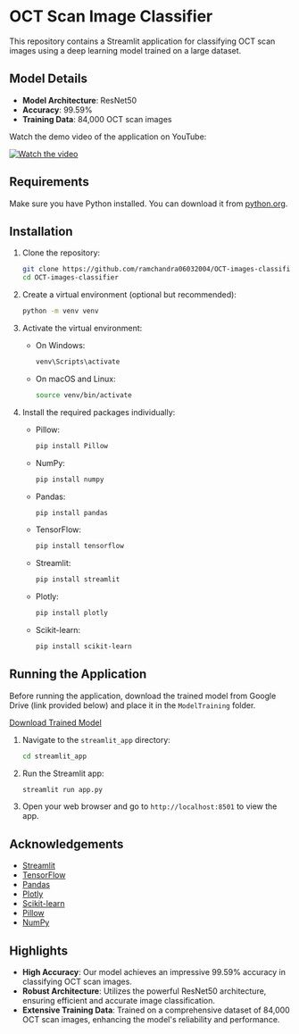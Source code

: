 # OCT Scan Image Classifier

This repository contains a Streamlit application for classifying OCT scan images using a deep learning model trained on a large dataset.

## Model Details

- **Model Architecture**: ResNet50
- **Accuracy**: 99.59%
- **Training Data**: 84,000 OCT scan images

Watch the demo video of the application on YouTube:

[![Watch the video](https://img.youtube.com/vi/VVL_f9Gqpt0/0.jpg)](https://www.youtube.com/watch?v=VVL_f9Gqpt0)

## Requirements

Make sure you have Python installed. You can download it from [python.org](https://www.python.org/).

## Installation

1. Clone the repository:

    ```sh
    git clone https://github.com/ramchandra06032004/OCT-images-classifier.git
    cd OCT-images-classifier
    ```

2. Create a virtual environment (optional but recommended):

    ```sh
    python -m venv venv
    ```

3. Activate the virtual environment:

    - On Windows:

        ```sh
        venv\Scripts\activate
        ```

    - On macOS and Linux:

        ```sh
        source venv/bin/activate
        ```

4. Install the required packages individually:

    - Pillow:

        ```sh
        pip install Pillow
        ```

    - NumPy:

        ```sh
        pip install numpy
        ```

    - Pandas:

        ```sh
        pip install pandas
        ```

    - TensorFlow:

        ```sh
        pip install tensorflow
        ```

    - Streamlit:

        ```sh
        pip install streamlit
        ```

    - Plotly:

        ```sh
        pip install plotly
        ```

    - Scikit-learn:

        ```sh
        pip install scikit-learn
        ```


    

## Running the Application

Before running the application, download the trained model from Google Drive (link provided below) and place it in the `ModelTraining` folder.

[Download Trained Model](https://drive.google.com/drive/folders/1FnZPPkulSNw1NfOtFo_uPk8-MDXilno7?usp=sharing)


1. Navigate to the `streamlit_app` directory:

    ```sh
    cd streamlit_app
    ```

2. Run the Streamlit app:

    ```sh
    streamlit run app.py
    ```

3. Open your web browser and go to `http://localhost:8501` to view the app.

## Acknowledgements

- [Streamlit](https://www.streamlit.io/)
- [TensorFlow](https://www.tensorflow.org/)
- [Pandas](https://pandas.pydata.org/)
- [Plotly](https://plotly.com/)
- [Scikit-learn](https://scikit-learn.org/)
- [Pillow](https://python-pillow.org/)
- [NumPy](https://numpy.org/)

## Highlights

- **High Accuracy**: Our model achieves an impressive 99.59% accuracy in classifying OCT scan images.
- **Robust Architecture**: Utilizes the powerful ResNet50 architecture, ensuring efficient and accurate image classification.
- **Extensive Training Data**: Trained on a comprehensive dataset of 84,000 OCT scan images, enhancing the model's reliability and performance.

